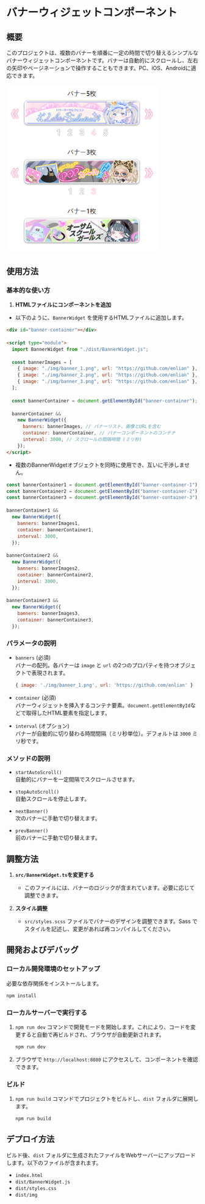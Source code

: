 # バナーウィジェットコンポーネント

## 概要

このプロジェクトは、複数のバナーを順番に一定の時間で切り替えるシンプルなバナーウィジェットコンポーネントです。バナーは自動的にスクロールし、左右の矢印やページネーションで操作することもできます。PC、iOS、Androidに適応できます。

<img src="screenshot.png" width="400"/>

## 使用方法

### 基本的な使い方

1. **HTMLファイルにコンポーネントを追加**
   
- 以下のように、`BannerWidget` を使用するHTMLファイルに追加します。

```html
<div id="banner-container"></div>

<script type="module">
  import BannerWidget from "./dist/BannerWidget.js";

  const bannerImages = [
    { image: "./img/banner_1.png", url: "https://github.com/enlian" },
    { image: "./img/banner_2.png", url: "https://github.com/enlian" },
    { image: "./img/banner_3.png", url: "https://github.com/enlian" },
  ];

  const bannerContainer = document.getElementById("banner-container");

  bannerContainer &&
    new BannerWidget({
      banners: bannerImages, // バナーリスト、画像とURLを含む
      container: bannerContainer, // バナーコンポーネントのコンテナ
      interval: 3000, // スクロールの間隔時間 (ミリ秒)
    });
</script>
```

- 複数のBannerWidgetオブジェクトを同時に使用でき、互いに干渉しません。

```js
const bannerContainer1 = document.getElementById("banner-container-1");
const bannerContainer2 = document.getElementById("banner-container-2");
const bannerContainer3 = document.getElementById("banner-container-3");

bannerContainer1 &&
  new BannerWidget({
    banners: bannerImages1,
    container: bannerContainer1,
    interval: 3000,
  });

bannerContainer2 &&
  new BannerWidget({
    banners: bannerImages2,
    container: bannerContainer2,
    interval: 3000,
  });

bannerContainer3 &&
  new BannerWidget({
    banners: bannerImages3,
    container: bannerContainer3,
  });
```

### パラメータの説明

- `banners` (必須)  
  バナーの配列。各バナーは `image` と `url` の2つのプロパティを持つオブジェクトで表現されます。

  ```javascript
  { image: './img/banner_1.png', url: 'https://github.com/enlian' }
  ```

- `container` (必須)  
  バナーウィジェットを挿入するコンテナ要素。`document.getElementById`などで取得したHTML要素を指定します。

- `interval` (オプション)  
  バナーが自動的に切り替わる時間間隔（ミリ秒単位）。デフォルトは `3000` ミリ秒です。

### メソッドの説明

- `startAutoScroll()`  
  自動的にバナーを一定間隔でスクロールさせます。

- `stopAutoScroll()`  
  自動スクロールを停止します。

- `nextBanner()`  
  次のバナーに手動で切り替えます。

- `prevBanner()`  
  前のバナーに手動で切り替えます。

## 調整方法

1. **`src/BannerWidget.ts`を変更する**

   - このファイルには、バナーのロジックが含まれています。必要に応じて調整できます。

2. **スタイル調整**
   - `src/styles.scss` ファイルでバナーのデザインを調整できます。Sass でスタイルを記述し、変更があれば再コンパイルしてください。

## 開発およびデバッグ

### ローカル開発環境のセットアップ

必要な依存関係をインストールします。

```bash
npm install
```

### ローカルサーバーで実行する

1. `npm run dev` コマンドで開発モードを開始します。これにより、コードを変更すると自動で再ビルドされ、ブラウザが自動更新されます。

   ```bash
   npm run dev
   ```

2. ブラウザで `http://localhost:8080` にアクセスして、コンポーネントを確認できます。

### ビルド

1. `npm run build` コマンドでプロジェクトをビルドし、`dist` フォルダに展開します。

   ```bash
   npm run build
   ```

## デプロイ方法

ビルド後、`dist` フォルダに生成されたファイルをWebサーバーにアップロードします。以下のファイルが含まれます。

- `index.html`
- `dist/BannerWidget.js`
- `dist/styles.css`
- `dist/img`

